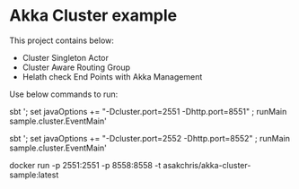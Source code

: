 # Akka Cluster example
This project contains below:
* Cluster Singleton Actor
* Cluster Aware Routing Group
* Helath check End Points with Akka Management

Use below commands to run:

sbt '; set javaOptions += "-Dcluster.port=2551 -Dhttp.port=8551" ; runMain sample.cluster.EventMain'

sbt '; set javaOptions += "-Dcluster.port=2552 -Dhttp.port=8552" ; runMain sample.cluster.EventMain'

docker run -p 2551:2551 -p 8558:8558 -t asakchris/akka-cluster-sample:latest